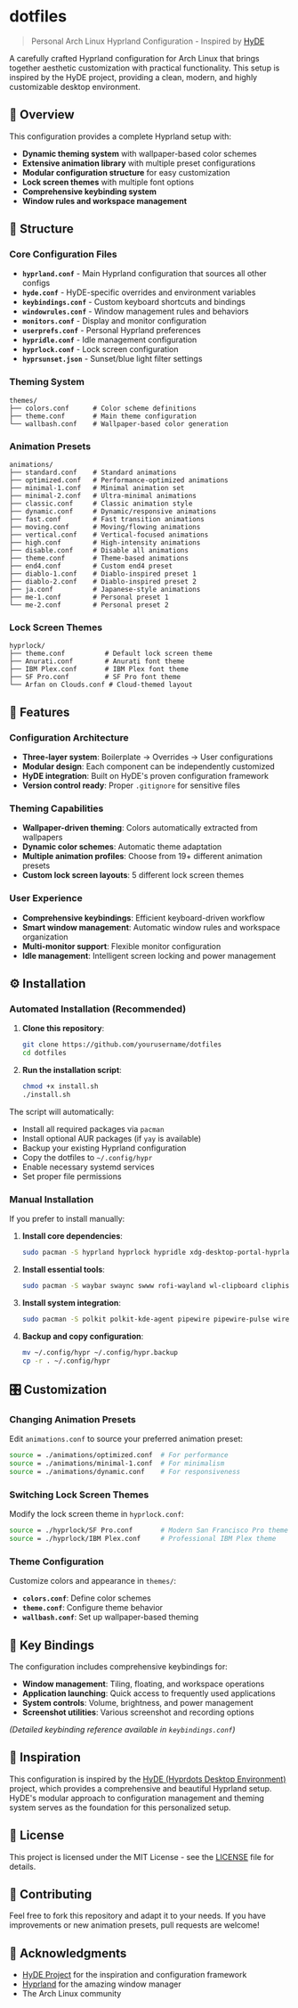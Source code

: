 # dotfiles

> Personal Arch Linux Hyprland Configuration - Inspired by [HyDE](https://github.com/HyDE-Project/HyDE)

A carefully crafted Hyprland configuration for Arch Linux that brings together aesthetic customization with practical functionality. This setup is inspired by the HyDE project, providing a clean, modern, and highly customizable desktop environment.

## 🎨 Overview

This configuration provides a complete Hyprland setup with:
- **Dynamic theming system** with wallpaper-based color schemes
- **Extensive animation library** with multiple preset configurations
- **Modular configuration structure** for easy customization
- **Lock screen themes** with multiple font options
- **Comprehensive keybinding system**
- **Window rules and workspace management**

## 📁 Structure

### Core Configuration Files
- **`hyprland.conf`** - Main Hyprland configuration that sources all other configs
- **`hyde.conf`** - HyDE-specific overrides and environment variables
- **`keybindings.conf`** - Custom keyboard shortcuts and bindings
- **`windowrules.conf`** - Window management rules and behaviors
- **`monitors.conf`** - Display and monitor configuration
- **`userprefs.conf`** - Personal Hyprland preferences
- **`hypridle.conf`** - Idle management configuration
- **`hyprlock.conf`** - Lock screen configuration
- **`hyprsunset.json`** - Sunset/blue light filter settings

### Theming System
```
themes/
├── colors.conf      # Color scheme definitions
├── theme.conf       # Main theme configuration
└── wallbash.conf    # Wallpaper-based color generation
```

### Animation Presets
```
animations/
├── standard.conf    # Standard animations
├── optimized.conf   # Performance-optimized animations
├── minimal-1.conf   # Minimal animation set
├── minimal-2.conf   # Ultra-minimal animations
├── classic.conf     # Classic animation style
├── dynamic.conf     # Dynamic/responsive animations
├── fast.conf        # Fast transition animations
├── moving.conf      # Moving/flowing animations
├── vertical.conf    # Vertical-focused animations
├── high.conf        # High-intensity animations
├── disable.conf     # Disable all animations
├── theme.conf       # Theme-based animations
├── end4.conf        # Custom end4 preset
├── diablo-1.conf    # Diablo-inspired preset 1
├── diablo-2.conf    # Diablo-inspired preset 2
├── ja.conf          # Japanese-style animations
├── me-1.conf        # Personal preset 1
└── me-2.conf        # Personal preset 2
```

### Lock Screen Themes
```
hyprlock/
├── theme.conf          # Default lock screen theme
├── Anurati.conf        # Anurati font theme
├── IBM Plex.conf       # IBM Plex font theme
├── SF Pro.conf         # SF Pro font theme
└── Arfan on Clouds.conf # Cloud-themed layout
```

## 🚀 Features

### Configuration Architecture
- **Three-layer system**: Boilerplate → Overrides → User configurations
- **Modular design**: Each component can be independently customized
- **HyDE integration**: Built on HyDE's proven configuration framework
- **Version control ready**: Proper `.gitignore` for sensitive files

### Theming Capabilities
- **Wallpaper-driven theming**: Colors automatically extracted from wallpapers
- **Dynamic color schemes**: Automatic theme adaptation
- **Multiple animation profiles**: Choose from 19+ different animation presets
- **Custom lock screen layouts**: 5 different lock screen themes

### User Experience
- **Comprehensive keybindings**: Efficient keyboard-driven workflow
- **Smart window management**: Automatic window rules and workspace organization
- **Multi-monitor support**: Flexible monitor configuration
- **Idle management**: Intelligent screen locking and power management

## ⚙️ Installation

### Automated Installation (Recommended)

1. **Clone this repository**:
   ```bash
   git clone https://github.com/yourusername/dotfiles
   cd dotfiles
   ```

2. **Run the installation script**:
   ```bash
   chmod +x install.sh
   ./install.sh
   ```

The script will automatically:
- Install all required packages via `pacman`
- Install optional AUR packages (if `yay` is available)
- Backup your existing Hyprland configuration
- Copy the dotfiles to `~/.config/hypr`
- Enable necessary systemd services
- Set proper file permissions

### Manual Installation

If you prefer to install manually:

1. **Install core dependencies**:
   ```bash
   sudo pacman -S hyprland hyprlock hypridle xdg-desktop-portal-hyprland wayland
   ```

2. **Install essential tools**:
   ```bash
   sudo pacman -S waybar swaync swww rofi-wayland wl-clipboard cliphist grim slurp
   ```

3. **Install system integration**:
   ```bash
   sudo pacman -S polkit polkit-kde-agent pipewire pipewire-pulse wireplumber
   ```

4. **Backup and copy configuration**:
   ```bash
   mv ~/.config/hypr ~/.config/hypr.backup
   cp -r . ~/.config/hypr
   ```

## 🎛️ Customization

### Changing Animation Presets
Edit `animations.conf` to source your preferred animation preset:
```bash
source = ./animations/optimized.conf  # For performance
source = ./animations/minimal-1.conf  # For minimalism
source = ./animations/dynamic.conf    # For responsiveness
```

### Switching Lock Screen Themes
Modify the lock screen theme in `hyprlock.conf`:
```bash
source = ./hyprlock/SF Pro.conf       # Modern San Francisco Pro theme
source = ./hyprlock/IBM Plex.conf     # Professional IBM Plex theme
```

### Theme Configuration
Customize colors and appearance in `themes/`:
- **`colors.conf`**: Define color schemes
- **`theme.conf`**: Configure theme behavior
- **`wallbash.conf`**: Set up wallpaper-based theming

## 🔧 Key Bindings

The configuration includes comprehensive keybindings for:
- **Window management**: Tiling, floating, and workspace operations
- **Application launching**: Quick access to frequently used applications
- **System controls**: Volume, brightness, and power management
- **Screenshot utilities**: Various screenshot and recording options

*(Detailed keybinding reference available in `keybindings.conf`)*

## 🎨 Inspiration

This configuration is inspired by the [HyDE (Hyprdots Desktop Environment)](https://github.com/HyDE-Project/HyDE) project, which provides a comprehensive and beautiful Hyprland setup. HyDE's modular approach to configuration management and theming system serves as the foundation for this personalized setup.

## 📝 License

This project is licensed under the MIT License - see the [LICENSE](LICENSE) file for details.

## 🤝 Contributing

Feel free to fork this repository and adapt it to your needs. If you have improvements or new animation presets, pull requests are welcome!

## 🙏 Acknowledgments

- [HyDE Project](https://github.com/HyDE-Project/HyDE) for the inspiration and configuration framework
- [Hyprland](https://hyprland.org/) for the amazing window manager
- The Arch Linux community
